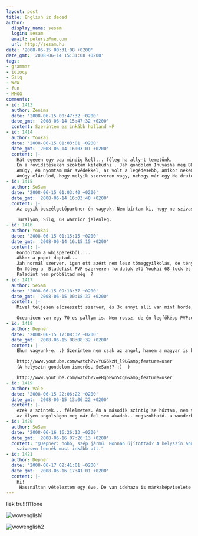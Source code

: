```yaml
---
layout: post
title: English iz deded
author:
  display_name: sesam
  login: sesam
  email: petersz@me.com
  url: http://sesam.hu
date: '2008-06-15 00:31:08 +0200'
date_gmt: '2008-06-14 15:31:08 +0200'
tags:
- grammar
- idiocy
- Silq
- WoW
- fun
- MMOG
comments:
- id: 1413
  author: Zenima
  date: '2008-06-15 00:47:32 +0200'
  date_gmt: '2008-06-14 15:47:32 +0200'
  content: Szerintem ez inkább holland =P
- id: 1414
  author: Youkai
  date: '2008-06-15 01:03:01 +0200'
  date_gmt: '2008-06-14 16:03:01 +0200'
  content: |-
    Hát egeeen egy pap mindig kell... főleg ha ally-t temetünk.
    Én a rövidítéseken szoktam kifeküdni . Jah gondolom Inuyasha meg BE hunti  :D Én múltkor egy Narakut pörköltem meg ....
    Amúgy, én nyomtam már svédekkel, az volt a legédesebb, amikor nekem is swédül irtak ...
    Amúgy elárulod, hogy melyik szerveren vagy, nehogy már egy Ne druid véletlenül szétcsapjon :D
- id: 1415
  author: SeSam
  date: '2008-06-15 01:03:40 +0200'
  date_gmt: '2008-06-14 16:03:40 +0200'
  content: |-
    Az egyik beszélgetőpartner én vagyok. Nem bírtam ki, hogy ne szivassam...

    Turalyon, Silq, 68 warrior jelenleg.
- id: 1416
  author: Youkai
  date: '2008-06-15 01:15:15 +0200'
  date_gmt: '2008-06-14 16:15:15 +0200'
  content: |-
    Gondoltam a whisperekből....
    Akkor a papot doptad...
    Jah normál szerver, igen ott azért nem lesz tömeggyilkolás, de tényleg ott mi van Halaa-val kő-papír-ollóval sorsolják ki, hogy kié lesz? bocs már, hogy hülyéket kérdezek, de kb lvl 6-ig nyomtam a nem pvp szerveren.
    Én főleg a  Bladefist PVP szerveren fordulok elő Youkai 68 lock és Konketsu 45 lock, de van a Mazrigoson is, egy NE drooidom az 69-es azzal is foglalkozni kellene már.
    Paladint nem próbáltad még  ?
- id: 1417
  author: SeSam
  date: '2008-06-15 09:18:37 +0200'
  date_gmt: '2008-06-15 00:18:37 +0200'
  content: |-
    Mivel teljesen elcseszett szerver, és 3x annyi alli van mint horde, legtöbbször minden az övék.

    Oceanicen van egy 70-es pallym is. Nem rossz, de én legfőképp PVPzek, és arra csak a holy a jó igazán... két healerhez meg már nem volt kedvem.
- id: 1418
  author: Depner
  date: '2008-06-15 17:08:32 +0200'
  date_gmt: '2008-06-15 08:08:32 +0200'
  content: |-
    Ehun vagyunk-e. :) Szerintem nem csak az angol, hanem a magyar is haldoklik, csak másképp. Én például a legutóbbi hozzászólásból nem sokat értek. :) Csak azt, hogy valahol van valami, meg nem rossz. És hogy valamihez nem volt kedved. :) Ez a világ már erősen misztikum lesz számomra. Én inkább maradok az Ural-világban. :) :

    http://www.youtube.com/watch?v=YuG6kzM_l9U&amp;feature=user
    (A helyszín gondolom ismerős, SeSam!? :)  )

    http://www.youtube.com/watch?v=eBgoPwn5Cg0&amp;feature=user
- id: 1419
  author: Vale
  date: '2008-06-15 22:06:22 +0200'
  date_gmt: '2008-06-15 13:06:22 +0200'
  content: |-
    ezek a szintek... félelmetes. én a második szintig se húztam, nem volt türelmem. inkább stratégia wc3...
    az ilyen angolságon meg már fel sem akadok.. megszokható. a wunderbar a végére azért odatesz =)
- id: 1420
  author: SeSam
  date: '2008-06-16 16:26:13 +0200'
  date_gmt: '2008-06-16 07:26:13 +0200'
  content: "@Depner: hohó, szép jármű. Honnan újítottad? A helyszín annyira jó, hogy
    szivesen lennék most inkább ott."
- id: 1421
  author: Depner
  date: '2008-06-17 02:41:01 +0200'
  date_gmt: '2008-06-16 17:41:01 +0200'
  content: |-
    Hi!
     Használtan vételeztem egy éve. De van idehaza is márkaképviselete az új Uraloknak. Az enyém 2005-ös.  Viszont tegnap sikerült olyan mocskos módon beragadni az Isten háta mögött az átokzott sárba, hogy a kétpói körzeti meghízott rángatott ki Toyota Hiluxal este fél tízkor. Kuplungszag miazmás, de bár párszor volt furcsa hangja (vagy szelep vagy dugattyú kezdett beállni), úgy néz ki nem lett baja a gépezetnek. Egyszerűen annyira beült a kerék és a sárhányó közé az agyagos istennyila, hogy megfogta a kereket, oldalkocsikerék-hajtás ide, vagy oda. Pedig -tudod melyik- Tibivel voltunk kint terepezni, mindent megtettünk, hogy önerőből kijöjjön. A végén úgy néztünk ki, mint akik most kaparták ki magukat a sírból. Még a hátsó kereket is kiszedtük, és puszta kézzel szedtük le a sarat, de kb. 100 m után (az is búzamezőn, úgyhogy ekkor a kép "két madárijesztő egy szénabogján" címet kezdett ölteni) végleg beragadt.  Eztán úgy döntöttünk, hogy most akkor gyaloglás a legközelebbi lakott terület felé (7 km), aztán majd lesz valami. Na akkor kerítettük a KMBst, és onnan már sima ügy. Ma reggel 8-tól egészen idáig takarítottam...
---
```


liek tru!!!111one

![wowenglish1](http://img.skitch.com/20080614-ci5wsjdadr7eqgtn7621ww1xjw.png)

![wowenglish2](http://img.skitch.com/20080614-rhq3nug9jug1pbed8wf6xianb2.jpg)
